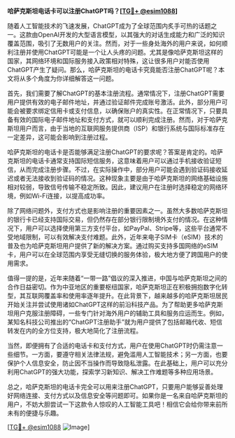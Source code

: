 **哈萨克斯坦电话卡可以注册ChatGPT吗？[[TG💪+ @esim1088](https://t.me/s/esim1088)]**

随着人工智能技术的飞速发展，ChatGPT成为了全球范围内炙手可热的话题之一。这款由OpenAI开发的大型语言模型，以其强大的对话生成能力和广泛的知识覆盖范围，吸引了无数用户的关注。然而，对于一些身处海外的用户来说，如何顺利注册并使用ChatGPT可能是一个让人头疼的问题。尤其是像哈萨克斯坦这样的国家，其网络环境和国际服务接入政策相对特殊，这让很多用户对能否使用ChatGPT产生了疑问。那么，哈萨克斯坦的电话卡究竟能否注册ChatGPT呢？本文将从多个角度为你详细解答这一问题。

首先，我们需要了解ChatGPT的基本注册流程。通常情况下，注册ChatGPT需要用户提供有效的电子邮件地址，并通过验证邮件完成账号激活。此外，部分用户可能会被要求绑定信用卡或支付信息，以确保账户的真实性。在正常情况下，只要具备有效的国际电子邮件地址和支付方式，就可以顺利完成注册。然而，对于哈萨克斯坦用户而言，由于当地的互联网服务提供商（ISP）和银行系统与国际标准存在一定差异，这可能会影响到注册过程。

哈萨克斯坦的电话卡是否能够满足注册ChatGPT的要求呢？答案是肯定的。哈萨克斯坦的电话卡通常支持国际短信服务，这意味着用户可以通过手机接收验证短信，从而完成注册步骤。不过，在实际操作中，部分用户可能会遇到验证码接收延迟或者无法接收到验证码的情况。这种现象主要是由于哈萨克斯坦的网络基础设施相对较弱，导致信号传输不稳定所致。因此，建议用户在注册时选择稳定的网络环境，例如Wi-Fi连接，以提高成功率。

除了网络问题外，支付方式也是影响注册的重要因素之一。虽然大多数哈萨克斯坦的银行卡已经支持国际交易，但仍然存在部分银行限制境外支付的情况。在这种情况下，用户可以选择使用第三方支付平台，如PayPal、Stripe等，这些平台通常不受地域限制，可以有效解决支付难题。此外，近年来电子SIM卡（eSIM）技术的普及也为哈萨克斯坦用户提供了新的解决方案。通过购买支持多国网络的eSIM卡，用户可以在全球范围内享受无缝切换的服务体验，极大地方便了跨国用户的使用需求。

值得一提的是，近年来随着“一带一路”倡议的深入推进，中国与哈萨克斯坦之间的合作日益密切。作为中亚地区的重要枢纽国家，哈萨克斯坦正在积极拥抱数字化转型，其互联网覆盖率和使用率逐年提升。在此背景下，越来越多的哈萨克斯坦居民开始关注并尝试使用诸如ChatGPT这样的前沿科技产品。为了帮助更多哈萨克斯坦用户克服注册障碍，一些专门针对海外用户的辅助工具和服务应运而生。例如，某知名科技公司推出的“ChatGPT注册助手”就为用户提供了包括邮箱代收、短信转发在内的全方位支持，极大地简化了注册流程。

当然，即便拥有了合适的电话卡和支付方式，用户在使用ChatGPT时仍需注意一些细节。一方面，要遵守相关法律法规，避免滥用人工智能技术；另一方面，也要保护个人信息安全，防止因不当操作而导致隐私泄露。在此基础上，用户可以充分利用ChatGPT的强大功能，探索学习新知识、解决工作难题等多种应用场景。

总之，哈萨克斯坦的电话卡完全可以用来注册ChatGPT，只要用户能够妥善处理好网络连接、支付方式以及信息安全等问题即可。如果你是一名来自哈萨克斯坦的用户，不妨大胆尝试一下这款令人惊叹的人工智能工具吧！相信它会给你带来前所未有的便捷与乐趣。

[[TG💪+ @esim1088](https://t.me/s/esim1088) ![Image](https://i.postimg.cc/4NQfJmqS/Snipaste-2025-05-13-00-14-12.png)]